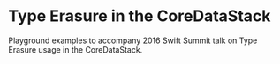 # Type Erasure in the CoreDataStack

Playground examples to accompany 2016 Swift Summit talk on Type Erasure usage in the CoreDataStack.
